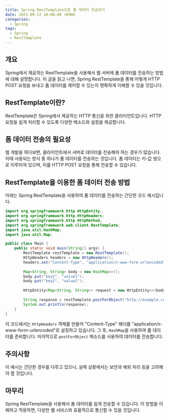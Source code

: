 ```yaml
---
title: Spring RestTemplate으로 폼 데이터 전송하기
date: 2023-09-12 20:00:00 +0900
categories:
  - Spring
tags:
  - Spring
  - RestTemplate
---
```

## 개요
Spring에서 제공하는 RestTemplate을 사용해서 웹 서버에 폼 데이터를 전송하는 방법에 대해 설명합니다. 이 글을 읽고 나면, Spring RestTemplate을 통해 어떻게 HTTP POST 요청을 보내고 폼 데이터를 제어할 수 있는지 명확하게 이해할 수 있을 것입니다.

## RestTemplate이란?
RestTemplate은 Spring에서 제공하는 HTTP 통신을 위한 클라이언트입니다. HTTP 요청을 쉽게 처리할 수 있도록 다양한 메소드와 설정을 제공합니다.

## 폼 데이터 전송의 필요성
웹 개발을 하다보면, 클라이언트에서 서버로 데이터를 전송해야 하는 경우가 많습니다. 이때 사용되는 방식 중 하나가 폼 데이터를 전송하는 것입니다. 폼 데이터는 키-값 쌍으로 이루어져 있으며, 이를 HTTP POST 요청을 통해 전송할 수 있습니다.

## RestTemplate을 이용한 폼 데이터 전송 방법
아래는 Spring RestTemplate을 사용하여 폼 데이터를 전송하는 간단한 코드 예시입니다.

```java
import org.springframework.http.HttpEntity;
import org.springframework.http.HttpHeaders;
import org.springframework.http.HttpMethod;
import org.springframework.web.client.RestTemplate;
import java.util.HashMap;
import java.util.Map;

public class Main {
    public static void main(String[] args) {
        RestTemplate restTemplate = new RestTemplate();
        HttpHeaders headers = new HttpHeaders();
        headers.set("Content-Type", "application/x-www-form-urlencoded");
        
        Map<String, String> body = new HashMap<>();
        body.put("key1", "value1");
        body.put("key2", "value2");
        
        HttpEntity<Map<String, String>> request = new HttpEntity<>(body, headers);
        
        String response = restTemplate.postForObject("http://example.com/form", request, String.class);
        System.out.println(response);
    }
}
```

이 코드에서는 `HttpHeaders` 객체를 만들어 "Content-Type" 헤더를 "application/x-www-form-urlencoded"로 설정하고 있습니다. 그 후, `HashMap`을 사용하여 폼 데이터를 준비합니다. 마지막으로 `postForObject` 메소드를 사용하여 데이터를 전송합니다.

## 주의사항
이 예시는 간단한 경우를 다루고 있으니, 실제 상황에서는 보안과 예외 처리 등을 고려해야 할 것입니다.

## 마무리
Spring RestTemplate을 사용해서 폼 데이터를 쉽게 전송할 수 있습니다. 이 방법을 이해하고 적용하면, 다양한 웹 서비스와 효율적으로 통신할 수 있을 것입니다.